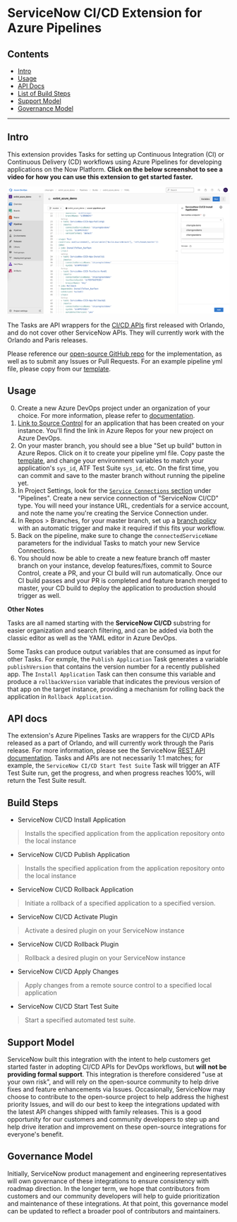 # ServiceNow CI/CD Extension for Azure Pipelines

## Contents

- [Intro](#intro)
- [Usage](#usage)
- [API Docs](#api-docs)
- [List of Build Steps](#build-steps)
- [Support Model](#support-model)
- [Governance Model](#governance-model)

---

## Intro

This extension provides Tasks for setting up Continuous Integration (CI) or Continuous Delivery (CD) workflows using Azure Pipelines for developing applications on the Now Platform. **Click on the below screenshot to see a video for how you can use this extension to get started faster.**

[![](https://github.com/ServiceNow/servicenow-cicd-azure-extension/raw/stepbystepinstructions/src/extension/youtube_link.png)](http://www.youtube.com/watch?v=09xZXgVZmME "Get Started with Azure Pipelines in 10 Minutes")

The Tasks are API wrappers for the [CI/CD APIs](https://developer.servicenow.com/dev.do#!/reference/api/paris/rest/cicd-api) first released with Orlando, and do not cover other ServiceNow APIs. They will currently work with the Orlando and Paris releases. 

Please reference our [open-source GitHub repo](https://github.com/ServiceNow/servicenow-cicd-azure-extension) for the implementation, as well as to submit any Issues or Pull Requests. For an example pipeline yml file, please copy from our [template](https://github.com/ServiceNow/servicenow-cicd-azure-extension/blob/master/examples/pipeline.yaml). 

## Usage

0. Create a new Azure DevOps project under an organization of your choice. For more information, please refer to [documentation](https://docs.microsoft.com/en-us/azure/devops/organizations/projects/create-project?view=azure-devops&tabs=preview-page). 
1. [Link to Source Control](https://developer.servicenow.com/dev.do#!/learn/learning-plans/paris/new_to_servicenow/app_store_learnv2_devenvironment_paris_linking_an_application_to_source_control) for an application that has been created on your instance. You'll find the link in Azure Repos for your new project on Azure DevOps.  
2. On your master branch, you should see a blue "Set up build" button in Azure Repos. Click on it to create your pipeline yml file. Copy paste the [template](https://github.com/ServiceNow/servicenow-cicd-azure-extension/blob/master/examples/pipeline.yaml), and change your environment variables to match your application's `sys_id`, ATF Test Suite `sys_id`, etc. On the first time, you can commit and save to the master branch without running the pipeline yet. 
3. In Project Settings, look for the [`Service Connections` section](https://docs.microsoft.com/en-us/azure/devops/pipelines/library/service-endpoints?view=azure-devops&tabs=yaml) under "Pipelines". Create a new service connection of "ServiceNow CI/CD" type. You will need your instance URL, credentials for a service account, and note the name you're creating the Service Connection under. 
4. In Repos > Branches, for your master branch, set up a [branch policy](https://docs.microsoft.com/en-us/azure/devops/repos/git/branch-policies-overview?view=azure-devops#:~:text=Branch%20policies%20are%20an%20important,can%20contribute%20to%20specific%20branches) with an automatic trigger and make it required if this fits your workflow. 
5. Back on the pipeline, make sure to change the `connectedServiceName` parameters for the individual Tasks to match your new Service Connections. 
6. You should now be able to create a new feature branch off master branch on your instance, develop features/fixes, commit to Source Control, create a PR, and your CI build will run automatically. Once our CI build passes and your PR is completed and feature branch merged to master, your CD build to deploy the application to production should trigger as well. 

**Other Notes**

Tasks are all named starting with the **ServiceNow CI/CD** substring for easier organization and search filtering, and can be added via both the classic editor as well as the YAML editor in Azure DevOps. 

Some Tasks can produce output variables that are consumed as input for other Tasks. For exmple, the `Publish Application` Task generates a variable `publishVersion` that contains the version number for a recently published app. The `Install Application` Task can then consume this variable and produce a `rollbackVersion` variable that indicates the previous version of that app on the target instance, providing a mechanism for rolling back the application in `Rollback Application`. 

## API docs

The extension's Azure Pipelines Tasks are wrappers for the CI/CD APIs released as a part of Orlando, and will currently work through the Paris release. For more information, please see the ServiceNow [REST API documentation](https://developer.servicenow.com/dev.do#!/reference/api/orlando/rest/cicd-api). Tasks and APIs are not necessarily 1:1 matches; for example, the `ServiceNow CI/CD Start Test Suite` Task will trigger an ATF Test Suite run, get the progress, and when progress reaches 100%, will return the Test Suite result. 

## Build Steps

- ServiceNow CI/CD Install Application
> Installs the specified application from the application repository onto the local instance

- ServiceNow CI/CD Publish Application
> Installs the specified application from the application repository onto the local instance

- ServiceNow CI/CD Rollback Application
> Initiate a rollback of a specified application to a specified version.

- ServiceNow CI/CD Activate Plugin
> Activate a desired plugin on your ServiceNow instance

- ServiceNow CI/CD Rollback Plugin
> Rollback a desired plugin on your ServiceNow instance

- ServiceNow CI/CD Apply Changes
> Apply changes from a remote source control to a specified local application

- ServiceNow CI/CD Start Test Suite
> Start a specified automated test suite.

## Support Model

ServiceNow built this integration with the intent to help customers get started faster in adopting CI/CD APIs for DevOps workflows, but __will not be providing formal support__. This integration is therefore considered "use at your own risk", and will rely on the open-source community to help drive fixes and feature enhancements via Issues. Occasionally, ServiceNow may choose to contribute to the open-source project to help address the highest priority Issues, and will do our best to keep the integrations updated with the latest API changes shipped with family releases. This is a good opportunity for our customers and community developers to step up and help drive iteration and improvement on these open-source integrations for everyone's benefit. 

## Governance Model

Initially, ServiceNow product management and engineering representatives will own governance of these integrations to ensure consistency with roadmap direction. In the longer term, we hope that contributors from customers and our community developers will help to guide prioritization and maintenance of these integrations. At that point, this governance model can be updated to reflect a broader pool of contributors and maintainers. 
